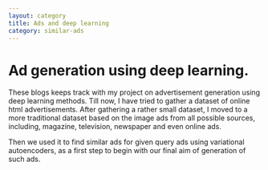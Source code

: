 ```yaml
---
layout: category
title: Ads and deep learning
category: similar-ads
---
```


# Ad generation using deep learning.  

These blogs keeps track with my project on advertisement generation using deep learning methods. Till now, I have tried to gather a dataset of online html advertisements. After gathering a rather small dataset, I moved to a more traditional dataset based on the image ads from all possible sources, including, magazine, television, newspaper and even online ads.  

Then we used it to find similar ads for given query ads using variational autoencoders, as a first step to begin with our final aim of generation of such ads.